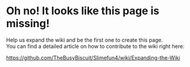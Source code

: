 # Oh no! It looks like this page is missing!

Help us expand the wiki and be the first one to create this page.<br>
You can find a detailed article on how to contribute to the wiki right here:

https://github.com/TheBusyBiscuit/Slimefun4/wiki/Expanding-the-Wiki
